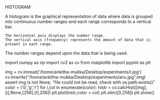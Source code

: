 HISTOGRAM

A histogram is the graphical representation of data where data is grouped into continuous number ranges and each range corresponds to a vertical bar.

    The horizontal axis displays the number range.
    The vertical axis (frequency) represents the amount of data that is present in each range.

The number ranges depend upon the data that is being used.


import numpy as np
import cv2 as cv
from matplotlib import pyplot as plt
 
img = cv.imread('/home/ankitha-mukka/Desktop/experiments/r.jpg')
cv.imwrite("/home/ankitha-mukka/Desktop/experiments/anu.jpg",img)
assert img is not None, "file could not be read, check with os.path.exists()"
color = ('b','g','r')
for i,col in enumerate(color):
 histr = cv.calcHist([img],[i],None,[256],[0,256])
 plt.plot(histr,color = col)
 plt.xlim([0,256])
plt.show()





 

